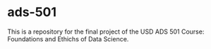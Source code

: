 # ads-501
This is a repository for the final project of the USD ADS 501 Course: Foundations and Ethichs of Data Science.
